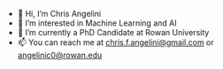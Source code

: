 - 👋 Hi, I’m Chris Angelini
- 👀 I’m interested in Machine Learning and AI
- 🌱 I’m currently a PhD Candidate at Rowan University
- 📫 You can reach me at chris.f.angelini@gmail.com or angelinic0@rowan.edu

<!---
angelinic0/angelinic0 is a ✨ special ✨ repository because its `README.md` (this file) appears on your GitHub profile.
You can click the Preview link to take a look at your changes.
--->

